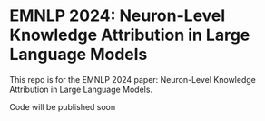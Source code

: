 # EMNLP 2024: Neuron-Level Knowledge Attribution in Large Language Models

This repo is for the EMNLP 2024 paper: Neuron-Level Knowledge Attribution in Large Language Models.

Code will be published soon
